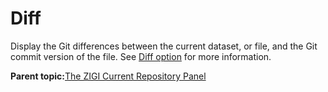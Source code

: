 # Diff

Display the Git differences between the current dataset, or file, and the Git commit version of the file. See [Diff option](#_Diff_option) for more information.

**Parent topic:**[The ZIGI Current Repository Panel](zOS_ISPF_Git_Interface_Users_Guide_V3R0_the_zigi_current_repository_panel.html)

